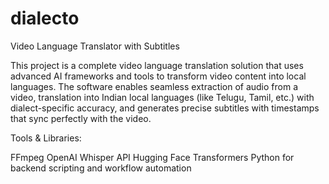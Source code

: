 # dialecto
Video Language Translator with Subtitles

This project is a complete video language translation solution that uses advanced AI frameworks and tools to transform video content into local languages. The software enables seamless extraction of audio from a video, translation into Indian local languages (like Telugu, Tamil, etc.) with dialect-specific accuracy, and generates precise subtitles with timestamps that sync perfectly with the video.

Tools & Libraries:

FFmpeg
OpenAI Whisper API
Hugging Face Transformers
Python for backend scripting and workflow automation

